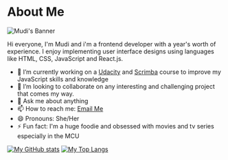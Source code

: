 # About Me
![Mudi's Banner](https://user-images.githubusercontent.com/65790714/167253697-e06d0b59-d85c-41de-88a1-d594030ceafe.png)

  Hi everyone, I'm Mudi and i'm a frontend developer with a year's worth of experience. I enjoy implementing user interface designs using languages like HTML, CSS, JavaScript and React.js.

- 🔭 I’m currently working on a [Udacity](https://www.alx-t.com/foundational-courses/javascript-programming/) and [Scrimba](https://scrimba.com/learn/learnjavascript) course to improve my JavaScript skills and knowledge
- 👯 I’m looking to collaborate on any interesting and challenging project that comes my way.
- 💬 Ask me about anything
- 📫 How to reach me: [Email Me](mailto:ruth.igbinoba12@gmail.com)
- 😄 Pronouns: She/Her
- ⚡ Fun fact: I'm a huge foodie and obsessed with movies and tv series especially in the MCU


[![My GitHub stats](https://github-readme-stats.vercel.app/api?username=Mudi-Igbinoba&count_private=true&show_icons=true&theme=moltack)](https://github.com/anuraghazra/github-readme-stats) 
[![My Top Langs](https://github-readme-stats.vercel.app/api/top-langs/?username=Mudi-Igbinoba&layout=compact&count_private=true&show_icons=true&theme=moltack)](https://github.com/anuraghazra/github-readme-stats)

